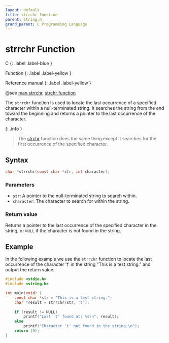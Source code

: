 ```yaml
---
layout: default
title: strrchr function
parent: string.h
grand_parent: C Programming Language
---
```


# strrchr Function

C
{: .label .label-blue }

Function
{: .label .label-yellow }

Reference manual
{: .label .label-yellow }

@see [man strrchr](https://linux.die.net/man/3/strrchr), [strchr function](../strchr)

The `strrchr` function is used to locate the last occurrence of a specified character within a null-terminated string. It searches the string from the end toward the beginning and returns a pointer to the last occurrence of the character.

{: .info }
> The [strchr](../strchr) function does the same thing except it searches for the first occurrence of the specified character.

## Syntax

```c
char *strrchr(const char *str, int character);
```

### Parameters

- `str`: A pointer to the null-terminated string to search within.
- `character`: The character to search for within the string.

### Return value

Returns a pointer to the last occurrence of the specified character in the string, or `NULL` if the character is not found in the string.

## Example

In the following example we use the `strrchr` function to locate the last occurrence of the character 't' in the string "This is a test string." and output the return value.

```c
#include <stdio.h>
#include <string.h>

int main(void) {
    const char *str = "This is a test string.";
    char *result = strrchr(str, 't');
    
    if (result != NULL)
        printf("Last 't' found at: %s\n", result);
    else
        printf("Character 't' not found in the string.\n");
    return (0);
}
```
